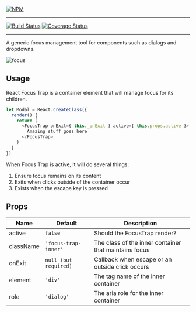 [![NPM](https://nodei.co/npm/react-focus-trap.png?compact=true)](https://npmjs.org/package/react-focus-trap)

---

[![Build Status](https://travis-ci.org/vigetlabs/react-focus-trap.png?branch=master)](https://travis-ci.org/vigetlabs/react-focus-trap)
[![Coverage Status](https://coveralls.io/repos/vigetlabs/react-focus-trap/badge.svg)](https://coveralls.io/r/vigetlabs/react-focus-trap)

---

A generic focus management tool for components such as dialogs and dropdowns.

![focus](https://cloud.githubusercontent.com/assets/590904/7422697/c648ecae-ef5c-11e4-8570-5bcf6819f53d.gif)

## Usage

React Focus Trap is a container element that will manage focus for its children.

```javascript
let Modal = React.createClass({
  render() {
    return (
      <FocusTrap onExit={ this._onExit } active={ this.props.active }>
        Amazing stuff goes here
      </FocusTrap>
    )
  }
})
```

When Focus Trap is active, it will do several things:

1. Ensure focus remains on its content
2. Exits when clicks outside of the container occur
3. Exists when the escape key is pressed

## Props

| Name       | Default               | Description                                           |
| ---------- | --------------------- | ----------------------------------------------------- |
| active     | `false`               | Should the FocusTrap render?                          |
| className  | `'focus-trap-inner'`  | The class of the inner container that maintains focus |
| onExit     | `null (but required)` | Callback when escape or an outside click occurs       |
| element    | `'div'`               | The tag name of the inner container                   |
| role       | `'dialog'`            | The aria role for the inner container                 |
